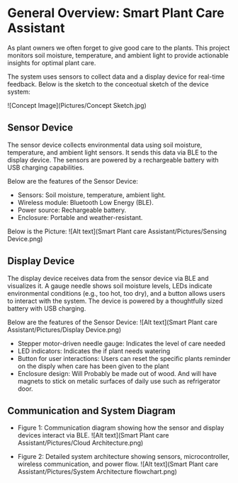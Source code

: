 
# General Overview: Smart Plant Care Assistant
As plant owners we often forget to give good care to the plants. This project monitors soil moisture, temperature, and ambient light to provide actionable insights for optimal plant care. 

The system uses sensors to collect data and a display device for real-time feedback.
Below is the sketch to the conceotual sketch of the device system:

![Concept Image](Pictures/Concept Sketch.jpg)

## Sensor Device
The sensor device collects environmental data using soil moisture, temperature, and ambient light sensors. It sends this data via BLE to the display device. The sensors are powered by a rechargeable battery with USB charging capabilities.

Below are the features of the Sensor Device:

- Sensors: Soil moisture, temperature, ambient light.
- Wireless module: Bluetooth Low Energy (BLE).
- Power source: Rechargeable battery.
- Enclosure: Portable and weather-resistant.
 
Below is the Picture:
![Alt text](Smart Plant care Assistant/Pictures/Sensing Device.png)


## Display Device
The display device receives data from the sensor device via BLE and visualizes it. A gauge needle shows soil moisture levels, LEDs indicate environmental conditions (e.g., too hot, too dry), and a button allows users to interact with the system. The device is powered by a thoughtfully sized battery with USB charging.

Below are the features of the Sensor Device:
![Alt text](Smart Plant care Assistant/Pictures/Display Device.png)

- Stepper motor-driven needle gauge: Indicates the level of care needed
- LED indicators: Indicates the if plant needs watering
- Button for user interactions: Users can reset the specific plants reminder on the disply when care has been given to the plant
- Enclosure design: Will Probably be made out of wood. And will have magnets to stick on metalic surfaces of daily use such as refrigerator door.


## Communication and System Diagram
- Figure 1: Communication diagram showing how the sensor and display devices interact via BLE.
![Alt text](Smart Plant care Assistant/Pictures/Cloud Architecture.png)

- Figure 2: Detailed system architecture showing sensors, microcontroller, wireless communication, and power flow.
![Alt text](Smart Plant care Assistant/Pictures/System Architecture flowchart.png)
